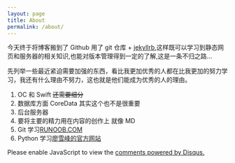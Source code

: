 ```yaml
---
layout: page
title: About
permalink: /about/
---
```

今天终于将博客搬到了 Github 用了 git 仓库 + [jekyllrb](http://jekyllrb.com/),这样既可以学习到静态网页和服务器的相关知识,也能对版本管理得到一定的了解,这是一条不归之路...

先列举一些最近紧迫需要加强的东西，看比我更加优秀的人都在比我更加的努力学习，我还有什么理由不努力，这也就是他们能成为优秀的人的理由。

1. OC 和 Swift ~~还需要细分~~
2. 数据库方面 CoreData 其实这个也不是很重要
3. 后台服务器
4. 要将主要的精力用在内容的创作上 就像 MD
5. Git 学习[RUNOOB.COM](http://www.runoob.com/git/git-tutorial.html)
6. Python 学习[廖雪峰的官方网站](http://www.liaoxuefeng.com/wiki/0014316089557264a6b348958f449949df42a6d3a2e542c000)


<div id="disqus_thread"></div>
<script>
/**
* RECOMMENDED CONFIGURATION VARIABLES: EDIT AND UNCOMMENT THE SECTION BELOW TO INSERT DYNAMIC VALUES FROM YOUR PLATFORM OR CMS.
* LEARN WHY DEFINING THESE VARIABLES IS IMPORTANT: https://disqus.com/admin/universalcode/#configuration-variables
*/

var disqus_config = function () {
this.page.url = fdson.com/about; // Replace PAGE_URL with your page's canonical URL variable
this.page.identifier = about; // Replace PAGE_IDENTIFIER with your page's unique identifier variable
};

(function() { // DON'T EDIT BELOW THIS LINE
var d = document, s = d.createElement('script');

s.src = '//foosion.disqus.com/embed.js';

s.setAttribute('data-timestamp', +new Date());
(d.head || d.body).appendChild(s);
})();
</script>
<noscript>Please enable JavaScript to view the <a href="https://disqus.com/?ref_noscript" rel="nofollow">comments powered by Disqus.</a></noscript>